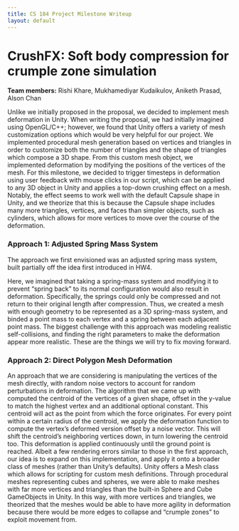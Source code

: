 ```yaml
---
title: CS 184 Project Milestone Writeup
layout: default
---
```


# CrushFX: Soft body compression for crumple zone simulation

**Team members:** Rishi Khare, Mukhamediyar Kudaikulov, Aniketh Prasad, Alson Chan


Unlike we initially proposed in the proposal, we decided to implement mesh deformation in Unity. When writing the proposal, we had initially imagined using OpenGL/C++; however, we found that Unity offers a variety of mesh customization options which would be very helpful for our project. We implemented procedural mesh generation based on vertices and triangles in order to customize both the number of triangles and the shape of triangles which compose a 3D shape. From this custom mesh object, we implemented deformation by modifying the positions of the vertices of the mesh. For this milestone, we decided to trigger timesteps in deformation using user feedback with mouse clicks in our script, which can be applied to any 3D object in Unity and applies a top-down crushing effect on a mesh. Notably, the effect seems to work well with the default Capsule shape in Unity, and we theorize that this is because the Capsule shape includes many more triangles, vertices, and faces than simpler objects, such as cylinders, which allows for more vertices to move over the course of the deformation.

### Approach 1: Adjusted Spring Mass System
The approach we first envisioned was an adjusted spring mass system, built partially off the idea first introduced in HW4. 

Here, we imagined that taking a spring-mass system and modifying it to prevent “spring back” to its normal configuration would also result in deformation. Specifically, the springs could only be compressed and not return to their original length after compression. Thus, we created a mesh with enough geometry to be represented as a 3D spring-mass system, and binded a point mass to each vertex and a spring between each adjacent point mass. The biggest challenge with this approach was modeling realistic self-collisions, and finding the right parameters to make the deformation appear more realistic. These are the things we will try to fix moving forward.


### Approach 2: Direct Polygon Mesh Deformation
An approach that we are considering is manipulating the vertices of the mesh directly, with random noise vectors to account for random perturbations in deformation. 
The algorithm that we came up with computed the centroid of the vertices of a given shape, offset in the y-value to match the highest vertex and an additional optional constant. This centroid will act as the point from which the force originates. For every point within a certain radius of the centroid, we apply the deformation function to compute the vertex’s deformed version offset by a noise vector. This will shift the centroid’s neighboring vertices down, in turn lowering the centroid too. This deformation is applied continuously until the ground point is reached. 
Albeit a few rendering errors similar to those in the first approach, our idea is to expand on this implementation, and apply it onto a broader class of meshes (rather than Unity’s defaults).
Unity offers a Mesh class which allows for scripting for custom mesh definitions. Through procedural meshes representing cubes and spheres, we were able to make meshes with far more vertices and triangles than the built-in Sphere and Cube GameObjects in Unity. In this way, with more vertices and triangles, we theorized that the meshes would be able to have more agility in deformation because there would be more edges to collapse and “crumple zones” to exploit movement from.  
